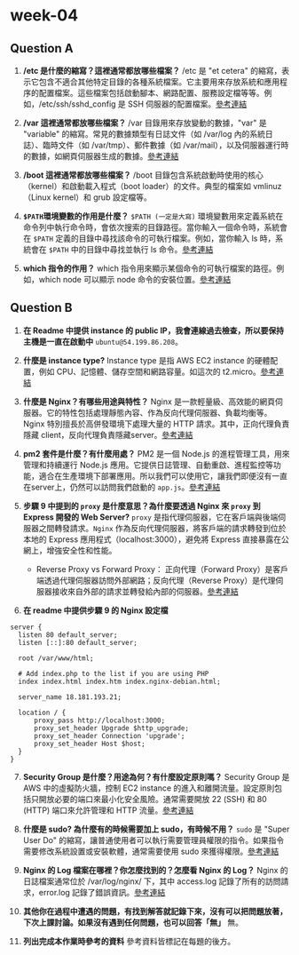 # week-04

## Question A

1. **/etc 是什麼的縮寫？這裡通常都放哪些檔案？**
/etc 是 "et cetera" 的縮寫，表示它包含不適合其他特定目錄的各種系統檔案。它主要用來存放系統和應用程序的配置檔案。這些檔案包括啟動腳本、網路配置、服務設定檔等等。例如，/etc/ssh/sshd_config 是 SSH 伺服器的配置檔案。[參考連結](https://zh-tw.eitca.org/cybersecurity/eitc-is-lsa-linux-system-administration/linux-filesystem/filesystem-layout-overview/examination-review-filesystem-layout-overview/what-is-the-purpose-of-the-etc-directory-in-the-linux-file-system/)

2. **/var 這裡通常都放哪些檔案？**
/var 目錄用來存放變動的數據，"var" 是 "variable" 的縮寫。常見的數據類型有日誌文件（如 /var/log 內的系統日誌）、臨時文件（如 /var/tmp）、郵件數據（如 /var/mail），以及伺服器運行時的數據，如網頁伺服器生成的數據。[參考連結](https://www.cnblogs.com/zhouhbing/p/4516522.html)

3. **/boot 這裡通常都放哪些檔案？**
/boot 目錄包含系統啟動時使用的核心（kernel）和啟動載入程式（boot loader）的文件。典型的檔案如 vmlinuz（Linux kernel）和 grub 設定檔等。

4. **`$PATH`環境變數的作用是什麼？**
`$PATH (一定是大寫)`  環境變數用來定義系統在命令列中執行命令時，會依次搜索的目錄路徑。當你輸入一個命令時，系統會在 `$PATH` 定義的目錄中尋找該命令的可執行檔案。例如，當你輸入 ls 時，系統會在 `$PATH` 中的目錄中尋找並執行 ls 命令。[參考連結](https://linux.vbird.org/linux_basic/centos7/0220filemanager.php#dir_path)

5. **which 指令的作用？**
which 指令用來顯示某個命令的可執行檔案的路徑。例如，which node 可以顯示 node 命令的安裝位置。[參考連結](https://linux.vbird.org/linux_basic/centos7/0220filemanager.php#dir_path)

## Question B

1. **在 Readme 中提供 instance 的 public IP，我會連線過去檢查，所以要保持主機是一直在啟動中**
`ubuntu@54.199.86.208`。

2. **什麼是 instance type?**
Instance type 是指 AWS EC2 instance 的硬體配置，例如 CPU、記憶體、儲存空間和網路容量。如這次的 t2.micro。[參考連結](https://aws.amazon.com/tw/ec2/instance-types/)

3. **什麼是 Nginx？有哪些用途與特性？**
Nginx 是一款輕量級、高效能的網頁伺服器。它的特性包括處理靜態內容、作為反向代理伺服器、負載均衡等。Nginx 特別擅長於高併發環境下處理大量的 HTTP 請求。其中，正向代理負責隱藏 client，反向代理負責隱藏server。[參考連結](https://medium.com/starbugs/web-server-nginx-1-cf5188459108)

4. **pm2 套件是什麼？有什麼用處？**
PM2 是一個 Node.js 的進程管理工具，用來管理和持續運行 Node.js 應用。它提供日誌管理、自動重啟、進程監控等功能，適合在生產環境下部署應用。所以我們可以使用它，讓我們即便沒有一直在server上，仍然可以訪問我們啟動的 `app.js`。[參考連結](https://ithelp.ithome.com.tw/m/articles/10214173)

5. **步驟 9 中提到的 `proxy` 是什麼意思？為什麼要透過 Nginx 來 `proxy` 到 Express 開發的 Web Server?**
`proxy` 是指代理伺服器，它在客戶端與後端伺服器之間轉發請求。`Nginx` 作為反向代理伺服器，將客戶端的請求轉發到位於本地的 Express 應用程式（localhost:3000），避免將 Express 直接暴露在公網上，增強安全性和性能。

   - Reverse Proxy vs Forward Proxy： 正向代理（Forward Proxy）是客戶端透過代理伺服器訪問外部網路；反向代理（Reverse Proxy）是代理伺服器接收來自外部的請求並轉發給內部的伺服器。[參考連結](https://medium.com/starbugs/web-server-nginx-1-cf5188459108)

6. **在 readme 中提供步驟 9 的 Nginx 設定檔**
```
server {
  listen 80 default_server;
  listen [::]:80 default_server;

  root /var/www/html;

  # Add index.php to the list if you are using PHP
  index index.html index.htm index.nginx-debian.html;

  server_name 18.181.193.21;

  location / {
      proxy_pass http://localhost:3000;
      proxy_set_header Upgrade $http_upgrade;
      proxy_set_header Connection 'upgrade';
      proxy_set_header Host $host;
  }
}
```

7. **Security Group 是什麼？用途為何？有什麼設定原則嗎？**
Security Group 是 AWS 中的虛擬防火牆，控制 EC2 instance 的進入和離開流量。設定原則包括只開放必要的端口來最小化安全風險。通常需要開放 22 (SSH) 和 80 (HTTP) 端口來允許管理和 HTTP 流量。[參考連結](https://medium.com/@awseducate.cloudambassador/%E6%8A%80%E8%A1%93%E5%88%86%E4%BA%AB-security-group%E5%92%8Ciam%E7%9A%84%E5%B7%AE%E5%88%A5%E7%82%BA%E4%BD%95-942d303565b7#:~:text=AWS%20Security%20Group%20%E5%8F%AF%E4%BB%A5%E8%A2%AB,%E5%88%B0%E6%82%A8%E7%9A%84EC2%20%E5%AF%A6%E4%BE%8B)

8. **什麼是 sudo? 為什麼有的時候需要加上 sudo，有時候不用？**
`sudo` 是 "Super User Do" 的縮寫，讓普通使用者可以執行需要管理員權限的指令。如果指令需要修改系統設置或安裝軟體，通常需要使用 sudo 來獲得權限。[參考連結](https://yhtechnote.com/linux-sudo/)

9.  **Nginx 的 Log 檔案在哪裡？你怎麼找到的？怎麼看 Nginx 的 Log？**
Nginx 的日誌檔案通常位於 /var/log/nginx/ 下，其中 access.log 記錄了所有的訪問請求，error.log 記錄了錯誤資訊。[參考連結](https://developer.aliyun.com/article/1181842)

10. **其他你在過程中遭遇的問題，有找到解答就記錄下來，沒有可以把問題放著，下次上課討論。如果沒有遇到任何問題，也可以回答「無」**
無。

11. **列出完成本作業時參考的資料**
參考資料皆標記在每題的後方。
